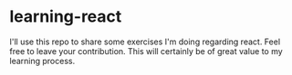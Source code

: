 # learning-react
I'll use this repo to share some exercises I'm doing regarding react. Feel free to leave your contribution. This will certainly be of great value to my learning process.
